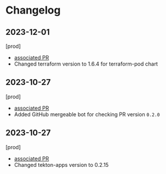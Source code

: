 # Changelog

## 2023-12-01

[prod]

- [associated PR](https://github.com/saritasa-nest/saritasa-devops-helm-charts/pull/101)
- Changed terraform version to 1.6.4 for terraform-pod chart

## 2023-10-27

[prod]

- [associated PR](https://github.com/saritasa-nest/saritasa-devops-helm-charts/pull/99)
- Added GitHub mergeable bot for checking PR  version `0.2.0`

## 2023-10-27

[prod]

- [associated PR](https://github.com/saritasa-nest/saritasa-devops-helm-charts/pull/98)
- Changed tekton-apps version to 0.2.15
